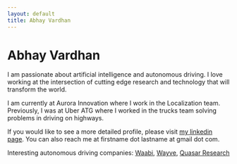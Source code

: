 ```yaml
---
layout: default
title: Abhay Vardhan
---
```


# Abhay Vardhan

I am passionate about artificial intelligence and autonomous driving.  I love working at the intersection of cutting edge research and technology that will transform the world.

I am currently at Aurora Innovation where I work in the Localization team. Previously, I was at Uber ATG where I worked in the trucks team solving problems in driving on highways.

If you would like to see a more detailed profile, please visit [my linkedin page](http://www.linkedin.com/in/abhayv). You can also reach me at firstname dot lastname at gmail dot com.

Interesting autonomous driving companies: [Waabi](https://waabi.ai/), [Wayve](https://www.wayve.ai/), [Quasar Research](https://quasarresearch.tech/)
